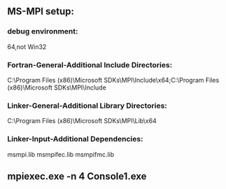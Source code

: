 ## MS-MPI setup:

### debug environment: 

64,not Win32

### Fortran-General-Additional Include Directories:

C:\Program Files (x86)\Microsoft SDKs\MPI\Include\x64;C:\Program Files (x86)\Microsoft SDKs\MPI\Include

### Linker-General-Additional Library Directories:

C:\Program Files (x86)\Microsoft SDKs\MPI\Lib\x64

### Linker-Input-Additional Dependencies:

msmpi.lib msmpifec.lib msmpifmc.lib

## mpiexec.exe -n 4 Console1.exe
